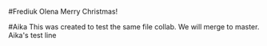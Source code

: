 #Frediuk Olena
Merry Christmas!

#Aika This was created to test the same file collab. We will merge to master.
Aika's test line